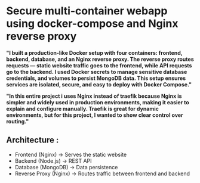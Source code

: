 # Secure multi-container webapp using docker-compose and Nginx reverse proxy

**"I built a production-like Docker setup with four containers: frontend, backend, database, and an Nginx reverse proxy. The reverse proxy routes requests — static website traffic goes to the frontend, while API requests go to the backend.
I used Docker secrets to manage sensitive database credentials, and volumes to persist MongoDB data. This setup ensures services are isolated, secure, and easy to deploy with Docker Compose."**

**"In this entire project i uses Nginx instead of traefik because Nginx is simpler and widely used in production environments, making it easier to explain and configure manually. Traefik is great for dynamic environments, but for this project, I wanted to show clear control over routing."**

## Architecture :

* Frontend (Nginx) → Serves the static website
* Backend (Node.js) → REST API
* Database (MongoDB) → Data persistence
* Reverse Proxy (Nginx) → Routes traffic between frontend and backend


